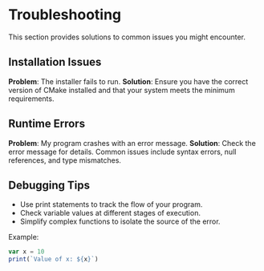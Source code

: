 # Troubleshooting

This section provides solutions to common issues you might encounter.

## Installation Issues

**Problem**: The installer fails to run.
**Solution**: Ensure you have the correct version of CMake installed and that your system meets the minimum requirements.

## Runtime Errors

**Problem**: My program crashes with an error message.
**Solution**: Check the error message for details. Common issues include syntax errors, null references, and type mismatches.

## Debugging Tips

- Use print statements to track the flow of your program.
- Check variable values at different stages of execution.
- Simplify complex functions to isolate the source of the error.

Example:

```ts
var x = 10
print(`Value of x: ${x}`)
```
